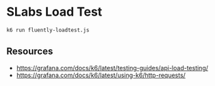 # SLabs Load Test


```bash
k6 run fluently-loadtest.js
```
## Resources

- https://grafana.com/docs/k6/latest/testing-guides/api-load-testing/
- https://grafana.com/docs/k6/latest/using-k6/http-requests/